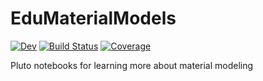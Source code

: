 # EduMaterialModels

[![Dev](https://img.shields.io/badge/docs-dev-blue.svg)](https://KnutAM.github.io/EduMaterialModels.jl/dev/)
[![Build Status](https://github.com/KnutAM/EduMaterialModels.jl/actions/workflows/CI.yml/badge.svg?branch=main)](https://github.com/KnutAM/EduMaterialModels.jl/actions/workflows/CI.yml?query=branch%3Amain)
[![Coverage](https://codecov.io/gh/KnutAM/EduMaterialModels.jl/branch/main/graph/badge.svg)](https://codecov.io/gh/KnutAM/EduMaterialModels.jl)

Pluto notebooks for learning more about material modeling